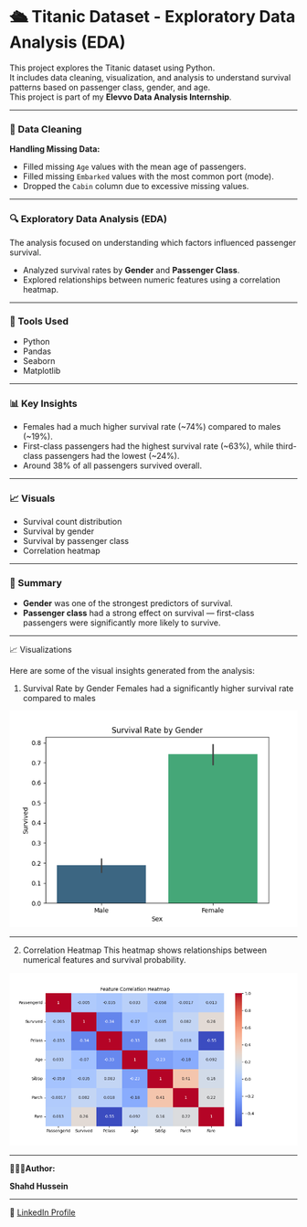 # 🛳 Titanic Dataset - Exploratory Data Analysis (EDA)

This project explores the Titanic dataset using Python.  
It includes data cleaning, visualization, and analysis to understand survival patterns based on passenger class, gender, and age.  
This project is part of my **Elevvo Data Analysis Internship**.

---

### 🧹 Data Cleaning
**Handling Missing Data:**
- Filled missing `Age` values with the mean age of passengers.  
- Filled missing `Embarked` values with the most common port (mode).  
- Dropped the `Cabin` column due to excessive missing values.

---

### 🔍 Exploratory Data Analysis (EDA)
The analysis focused on understanding which factors influenced passenger survival.  
- Analyzed survival rates by **Gender** and **Passenger Class**.  
- Explored relationships between numeric features using a correlation heatmap.

---

### 🧰 Tools Used
- Python  
- Pandas  
- Seaborn  
- Matplotlib

---

### 📊 Key Insights
- Females had a much higher survival rate (~74%) compared to males (~19%).  
- First-class passengers had the highest survival rate (~63%), while third-class passengers had the lowest (~24%).  
- Around 38% of all passengers survived overall.

---

### 📈 Visuals
- Survival count distribution  
- Survival by gender  
- Survival by passenger class  
- Correlation heatmap

---

### 🧠 Summary
- **Gender** was one of the strongest predictors of survival.  
- **Passenger class** had a strong effect on survival — first-class passengers were significantly more likely to survive.  

---
📈 Visualizations

Here are some of the visual insights generated from the analysis:
1. Survival Rate by Gender
Females had a significantly higher survival rate compared to males

![Survival Rate by Gender](Viz/Survival%20rate%20by%20gender.png)

----
2. Correlation Heatmap
This heatmap shows relationships between numerical features and survival probability.

![Correlation Heatmap](Viz/Correlation%20Heatmap.png)

-------

👩🏻‍💻**Author:** 

**Shahd Hussein**

----
🔗 [LinkedIn Profile](www.linkedin.com/in/shahd-hussien)  

